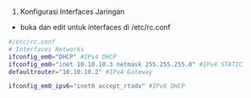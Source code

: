 1. Konfigurasi Interfaces Jaringan
- buka dan edit untuk interfaces di /etc/rc.conf
```sh term
#/etc/rc.conf
# Interfaces Networks
ifconfig_em0="DHCP" #IPv4 DHCP
ifconfig_em0="inet 10.10.10.3 netmask 255.255.255.0" #IPv4 STATIC
defaultrouter="10.10.10.2" #IPv4 Gateway

ifconfig_em0_ipv6="inet6 accept_rtadv" #IPv6 DHCP 
```